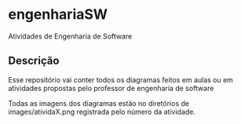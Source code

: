 # engenhariaSW
Atividades de Engenharia de Software

## Descrição
<p> Esse repositório vai conter todos os diagramas feitos em aulas ou em atividades propostas pelo professor de engenharia de software </p>
<p> Todas as imagens dos diagramas estão no diretórios de images/atividaX.png registrada pelo número da atividade.</p>
